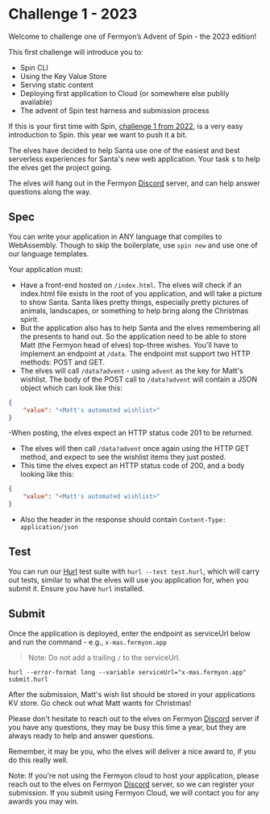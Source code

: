# Challenge 1 - 2023

Welcome to challenge one of Fermyon’s Advent of Spin - the 2023 edition!

This first challenge will introduce you to:

- Spin CLI
- Using the Key Value Store
- Serving static content
- Deploying first application to Cloud (or somewhere else publily available)
- The advent of Spin test harness and submission process

If this is your first time with Spin, [challenge 1 from 2022](../../2022/CHALLENGE-1/README.md), is a very easy introduction to Spin. this year we want to push it a bit.

The elves have decided to help Santa use one of the easiest and best serverless experiences for Santa's new web application. Your task s to help the elves get the project going.

The elves will hang out in the Fermyon [Discord](https://discord.gg/AAFNfS7NGf) server, and can help answer questions along the way.

## Spec

You can write your application in ANY language that compiles to WebAssembly. Though to skip the boilerplate, use `spin new` and use one of our language templates.

Your application must:

- Have a front-end hosted on `/index.html`. The elves will check if an index.html file exists in the root of you application, and will take a picture to show Santa. Santa likes pretty things, especially pretty pictures of animals, landscapes, or something to help bring along the Christmas spirit.
- But the application also has to help Santa and the elves remembering all the presents to hand out. So the application need to be able to store Matt (the Fermyon head of elves) top-three wishes. You'll have to implement an endpoint at `/data`. The endpoint mst support two HTTP methods: POST and GET.
- The elves will call `/data?advent` - using `advent` as the key for Matt's wishlist. The body of the POST call to `/data?advent` will contain a JSON object which can look like this:
```JSON
{
    "value": "<Matt's automated wishlist>"
}
```
-When posting, the elves expect an HTTP status code 201 to be returned.
- The elves will then call `/data?advent` once again using the HTTP GET method, and expect to see the wishlist items they just posted.
- This time the elves expect an HTTP status code of 200, and a body looking like this:
```JSON
{
    "value": "<Matt's automated wishlist>"
}
```
- Also the header in the response should contain `Content-Type: application/json` 

## Test

You can run our [Hurl](https://hurl.dev) test suite with `hurl --test test.hurl`, which will carry out tests, similar to what the elves will use you application for, when you submit it. Ensure you have `hurl` installed.

## Submit

Once the application is deployed, enter the endpoint as serviceUrl below and run the command - e.g., `x-mas.fermyon.app`

> Note: Do not add a trailing `/` to the serviceUrl.

```shell
hurl --error-format long --variable serviceUrl="x-mas.fermyon.app" submit.hurl
```

After the submission, Matt's wish list should be stored in your applications KV store. Go check out what Matt wants for Christmas! 

Please don't hesitate to reach out to the elves on Fermyon [Discord](https://discord.gg/AAFNfS7NGf) server if you have any questions, they may be busy this time a year, but they are always ready to help and answer questions.

Remember, it may be you, who the elves will deliver a nice award to, if you do this really well.

Note: If you're not using the Fermyon cloud to host your application, please reach out to the elves on Fermyon [Discord](https://discord.gg/AAFNfS7NGf) server, so we can register your submission. If you submit using Fermyon Cloud, we will contact you for any awards you may win.